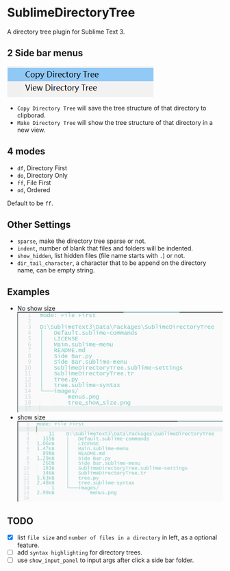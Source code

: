 # SublimeDirectoryTree
A directory tree plugin for Sublime Text 3.


## 2 Side bar menus
![menus](images/menus.png)

- `Copy Directory Tree` will save the tree structure of that directory to clipborad.
- `Make Directory Tree` will show the tree structure of that directory in a new view.


## 4 modes
- `df`, Directory First
- `do`, Directory Only
- `ff`, File First
- `od`, Ordered

Default to be `ff`.


## Other Settings
- `sparse`, make the directory tree sparse or not.
- `indent`, number of blank that files and folders will be indented.
- `show_hidden`, list hidden files (file name starts with `.`) or not.
- `dir_tail_character`, a character that to be append on the directory name, can be empty string.


## Examples
- No show size
![](images/tree.png)
- show size
![](images/tree_show_size.png)


## TODO
- [x] list `file size` and `number of files in a directory` in left, as a optional feature.
- [ ] add `syntax highlighting` for directory trees.
- [ ] use `show_input_panel` to input args after click a side bar folder.
